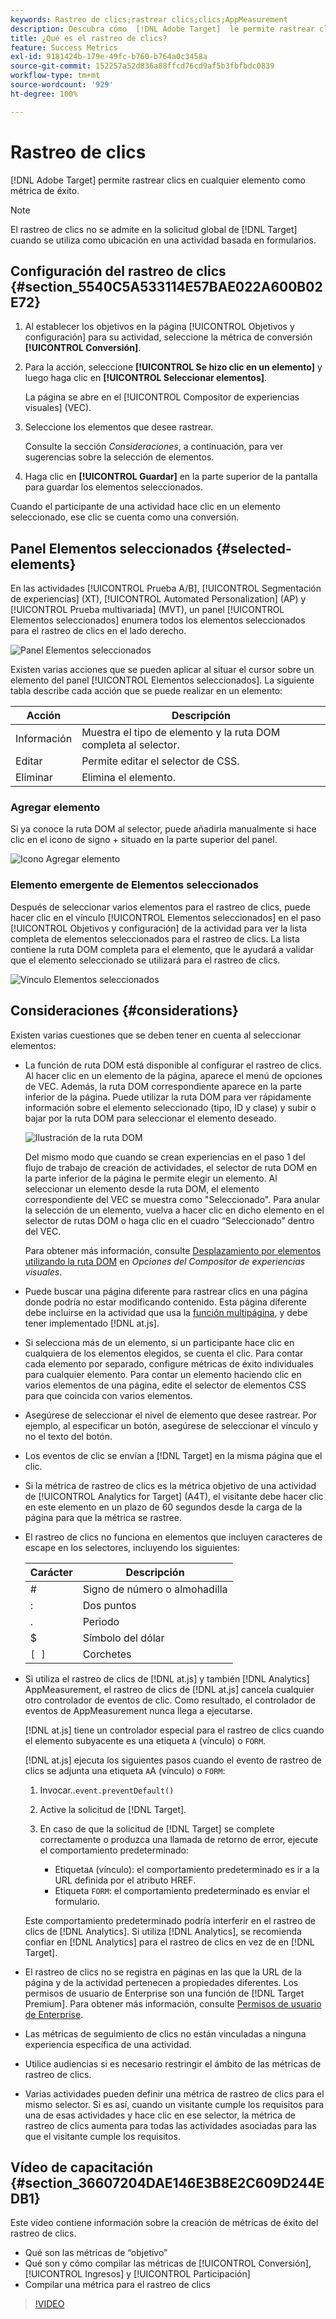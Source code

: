 ```yaml
---
keywords: Rastreo de clics;rastrear clics;clics;AppMeasurement
description: Descubra cómo  [!DNL Adobe Target]  le permite rastrear clics en cualquier elemento como una métrica de éxito.
title: ¿Qué es el rastreo de clics?
feature: Success Metrics
exl-id: 9181424b-179e-49fc-b760-b764a0c3458a
source-git-commit: 152257a52d836a88ffcd76cd9af5b3fbfbdc0839
workflow-type: tm+mt
source-wordcount: '929'
ht-degree: 100%

---
```


# Rastreo de clics

[!DNL Adobe Target] permite rastrear clics en cualquier elemento como métrica de éxito.

>[!NOTE]
>
>El rastreo de clics no se admite en la solicitud global de [!DNL Target] cuando se utiliza como ubicación en una actividad basada en formularios.

## Configuración del rastreo de clics {#section_5540C5A533114E57BAE022A600B02E72}

1. Al establecer los objetivos en la página [!UICONTROL Objetivos y configuración] para su actividad, seleccione la métrica de conversión **[!UICONTROL Conversión]**.
1. Para la acción, seleccione **[!UICONTROL Se hizo clic en un elemento]** y luego haga clic en **[!UICONTROL Seleccionar elementos]**.

   La página se abre en el [!UICONTROL Compositor de experiencias visuales] (VEC).

1. Seleccione los elementos que desee rastrear.

   Consulte la sección *Consideraciones*, a continuación, para ver sugerencias sobre la selección de elementos.

1. Haga clic en **[!UICONTROL Guardar]** en la parte superior de la pantalla para guardar los elementos seleccionados.

Cuando el participante de una actividad hace clic en un elemento seleccionado, ese clic se cuenta como una conversión.

## Panel Elementos seleccionados {#selected-elements}

En las actividades [!UICONTROL Prueba A/B], [!UICONTROL Segmentación de experiencias] (XT), [!UICONTROL Automated Personalization] (AP) y [!UICONTROL Prueba multivariada] (MVT), un panel [!UICONTROL Elementos seleccionados] enumera todos los elementos seleccionados para el rastreo de clics en el lado derecho.

![Panel Elementos seleccionados](/help/main/c-activities/r-success-metrics/assets/selected-elements.png)

Existen varias acciones que se pueden aplicar al situar el cursor sobre un elemento del panel [!UICONTROL Elementos seleccionados]. La siguiente tabla describe cada acción que se puede realizar en un elemento:

| Acción | Descripción |
| --- | --- |
| Información | Muestra el tipo de elemento y la ruta DOM completa al selector. |
| Editar | Permite editar el selector de CSS. |
| Eliminar | Elimina el elemento. |

### Agregar elemento

Si ya conoce la ruta DOM al selector, puede añadirla manualmente si hace clic en el icono de signo + situado en la parte superior del panel.

![Icono Agregar elemento](/help/main/c-activities/r-success-metrics/assets/add-element.png)

### Elemento emergente de Elementos seleccionados

Después de seleccionar varios elementos para el rastreo de clics, puede hacer clic en el vínculo [!UICONTROL Elementos seleccionados] en el paso [!UICONTROL Objetivos y configuración] de la actividad para ver la lista completa de elementos seleccionados para el rastreo de clics. La lista contiene la ruta DOM completa para el elemento, que le ayudará a validar que el elemento seleccionado se utilizará para el rastreo de clics.

![Vínculo Elementos seleccionados](/help/main/c-activities/r-success-metrics/assets/elements-selected-link.png)

## Consideraciones {#considerations}

Existen varias cuestiones que se deben tener en cuenta al seleccionar elementos:

* La función de ruta DOM está disponible al configurar el rastreo de clics. Al hacer clic en un elemento de la página, aparece el menú de opciones de VEC. Además, la ruta DOM correspondiente aparece en la parte inferior de la página. Puede utilizar la ruta DOM para ver rápidamente información sobre el elemento seleccionado (tipo, ID y clase) y subir o bajar por la ruta DOM para seleccionar el elemento deseado.

   ![Ilustración de la ruta DOM](/help/main/c-activities/r-success-metrics/assets/click-tracking-dom.png)

   Del mismo modo que cuando se crean experiencias en el paso 1 del flujo de trabajo de creación de actividades, el selector de ruta DOM en la parte inferior de la página le permite elegir un elemento. Al seleccionar un elemento desde la ruta DOM, el elemento correspondiente del VEC se muestra como &quot;Seleccionado&quot;. Para anular la selección de un elemento, vuelva a hacer clic en dicho elemento en el selector de rutas DOM o haga clic en el cuadro “Seleccionado” dentro del VEC.

   Para obtener más información, consulte [Desplazamiento por elementos utilizando la ruta DOM](/help/main/c-experiences/c-visual-experience-composer/viztarget-options.md#dom-path) en *Opciones del Compositor de experiencias visuales*.

* Puede buscar una página diferente para rastrear clics en una página donde podría no estar modificando contenido. Esta página diferente debe incluirse en la actividad que usa la  [función multipágina](/help/main/c-experiences/c-visual-experience-composer/multipage-activity.md#concept_277E096063E14813AC5D8EDFA1D2ED48), y debe tener implementado [!DNL at.js].
* Si selecciona más de un elemento, si un participante hace clic en cualquiera de los elementos elegidos, se cuenta el clic. Para contar cada elemento por separado, configure métricas de éxito individuales para cualquier elemento. Para contar un elemento haciendo clic en varios elementos de una página, edite el selector de elementos CSS para que coincida con varios elementos.
* Asegúrese de seleccionar el nivel de elemento que desee rastrear. Por ejemplo, al especificar un botón, asegúrese de seleccionar el vínculo y no el texto del botón.
* Los eventos de clic se envían a [!DNL Target] en la misma página que el clic.
* Si la métrica de rastreo de clics es la métrica objetivo de una actividad de [!UICONTROL Analytics for Target] (A4T), el visitante debe hacer clic en este elemento en un plazo de 60 segundos desde la carga de la página para que la métrica se rastree.
* El rastreo de clics no funciona en elementos que incluyen caracteres de escape en los selectores, incluyendo los siguientes:

   | Carácter | Descripción |
   |---|---|
   | # | Signo de número  o almohadilla |
   | : | Dos puntos |
   | . | Periodo |
   | $ | Símbolo del dólar |
   | `[ ]` | Corchetes |

* Si utiliza el rastreo de clics de [!DNL at.js] y también [!DNL Analytics] AppMeasurement, el rastreo de clics de [!DNL at.js] cancela cualquier otro controlador de eventos de clic. Como resultado, el controlador de eventos de AppMeasurement nunca llega a ejecutarse.

   [!DNL at.js] tiene un controlador especial para el rastreo de clics cuando el elemento subyacente es una etiqueta `A` (vínculo) o `FORM`.

   [!DNL at.js] ejecuta los siguientes pasos cuando el evento de rastreo de clics se adjunta una etiqueta `A`A (vínculo) o `FORM`:

   1. Invocar..`event.preventDefault()`

   1. Active la solicitud de [!DNL Target].

   1. En caso de que la solicitud de [!DNL Target] se complete correctamente o produzca una llamada de retorno de error, ejecute el comportamiento predeterminado:

      * Etiqueta`A` (vínculo): el comportamiento predeterminado es ir a la URL definida por el atributo HREF.
      * Etiqueta `FORM`: el comportamiento predeterminado es enviar el formulario.

   Este comportamiento predeterminado podría interferir en el rastreo de clics de [!DNL Analytics]. Si utiliza [!DNL Analytics], se recomienda confiar en [!DNL Analytics] para el rastreo de clics en vez de en [!DNL Target].

* El rastreo de clics no se registra en páginas en las que la URL de la página y de la actividad pertenecen a propiedades diferentes. Los permisos de usuario de Enterprise son una función de [!DNL Target Premium]. Para obtener más información, consulte [Permisos de usuario de Enterprise](/help/main/administrating-target/c-user-management/property-channel/property-channel.md).

* Las métricas de seguimiento de clics no están vinculadas a ninguna experiencia específica de una actividad.

* Utilice audiencias si es necesario restringir el ámbito de las métricas de rastreo de clics.

* Varias actividades pueden definir una métrica de rastreo de clics para el mismo selector. Si es así, cuando un visitante cumple los requisitos para una de esas actividades y hace clic en ese selector, la métrica de rastreo de clics aumenta para todas las actividades asociadas para las que el visitante cumple los requisitos.

## Vídeo de capacitación {#section_36607204DAE146E3B8E2C609D244EDB1}

Este vídeo contiene información sobre la creación de métricas de éxito del rastreo de clics.

* Qué son las métricas de “objetivo”
* Qué son y cómo compilar las métricas de [!UICONTROL Conversión], [!UICONTROL Ingresos] y [!UICONTROL Participación]
* Compilar una métrica para el rastreo de clics

>[!VIDEO](https://video.tv.adobe.com/v/17380)
